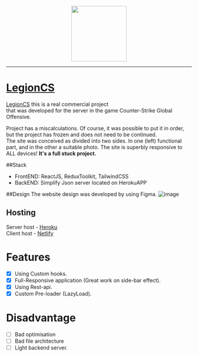 <p align="center">
<img width="150" src="https://i.imgur.com/jTNd3xl.png">
</p>

---

# [LegionCS](https://legioncs.netlify.app/)

[LegionCS](https://legioncs.netlify.app/) this is a real commercial project <br/>that was developed for the server in the game Counter-Strike Global Offensive. <br/>

Project has a miscalculations. Of course, it was possible to put it in order, but the project has frozen and does not need to be continued. <br/>
The site was conceived as divided into two sides. In one (left) functional part, and in the other a suitable photo. The site is superbly responsive to ALL devices! <b>It's a full stuck project.</b>

##Stack
+ FrontEND: ReactJS, ReduxToolkit, TailwindCSS
+ BackEND: Simplify Json server located on HerokuAPP

##Design
The website design was developed by using Figma.
![image](https://user-images.githubusercontent.com/50119367/198564538-24959769-38a8-463d-84cb-37332ebd1218.png)

## Hosting
Server host - [Heroku](https://www.heroku.com/) <br/>
Client host - [Netlify](https://netlify.app/)

# Features
- [x] Using Custom hooks.
- [x] Full-Responsive application (Great work on side-bar effect).
- [x] Using Rest-api.
- [x] Custom Pre-loader (LazyLoad).

# Disadvantage
- [ ] Bad optimisation
- [ ] Bad file architecture
- [ ] Light backend server.
